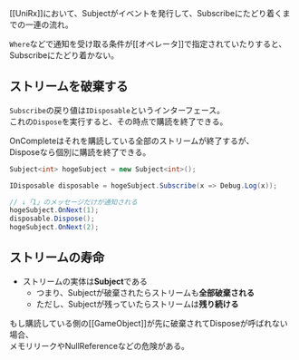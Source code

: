 [[UniRx]]において、Subjectがイベントを発行して、Subscribeにたどり着くまでの一連の流れ。

`Where`などで通知を受け取る条件が[[オペレータ]]で指定されていたりすると、  
Subscribeにたどり着かない。

## ストリームを破棄する
`Subscribe`の戻り値は`IDisposable`というインターフェース。  
これの`Dispose`を実行すると、その時点で購読を終了できる。

OnCompleteはそれを購読している全部のストリームが終了するが、  
Disposeなら個別に購読を終了できる。
```csharp
Subject<int> hogeSubject = new Subject<int>();

IDisposable disposable = hogeSubject.Subscribe(x => Debug.Log(x));

// ↓「1」のメッセージだけが通知される
hogeSubject.OnNext(1);
disposable.Dispose();
hogeSubject.OnNext(2);
```

## ストリームの寿命
* ストリームの実体は**Subject**である
  - つまり、Subjectが破棄されたらストリームも**全部破棄される**
  - ただし、Subjectが残っていたらストリームは**残り続ける**

もし購読している側の[[GameObject]]が先に破棄されてDisposeが呼ばれない場合、  
メモリリークやNullReferenceなどの危険がある。